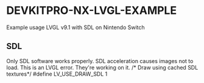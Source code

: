 # DEVKITPRO-NX-LVGL-EXAMPLE

Example usage LVGL v9.1 with SDL on Nintendo Switch


## SDL

Only SDL software works properly. SDL acceleration causes images not to load. This is an LVGL error. They're working on it.
/* Draw using cached SDL textures*/
#define LV_USE_DRAW_SDL 1